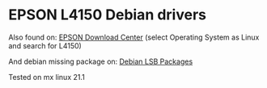 # EPSON L4150 Debian drivers

Also found on:
[EPSON Download Center](http://download.ebz.epson.net/dsc/search/01/search/?OSC=LX) (select Operating System as Linux and search for L4150)

And debian missing package on:
[Debian LSB Packages](http://ftp.debian.org/debian/pool/main/l/lsb/lsb-compat_9.20161125_amd64.deb)

Tested on mx linux 21.1
